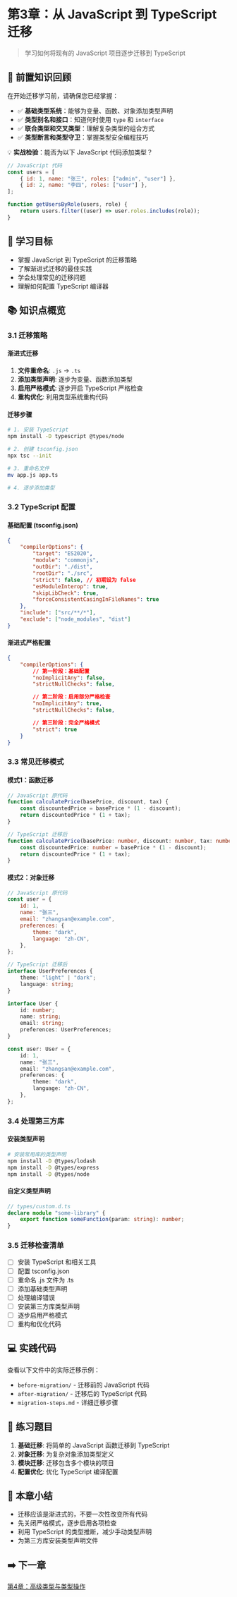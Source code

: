 # 第3章：从 JavaScript 到 TypeScript 迁移

> 学习如何将现有的 JavaScript 项目逐步迁移到 TypeScript

## 🔄 前置知识回顾

在开始迁移学习前，请确保您已经掌握：

- ✅ **基础类型系统**：能够为变量、函数、对象添加类型声明
- ✅ **类型别名和接口**：知道何时使用 `type` 和 `interface`
- ✅ **联合类型和交叉类型**：理解复杂类型的组合方式
- ✅ **类型断言和类型守卫**：掌握类型安全编程技巧

💡 **实战检验**：能否为以下 JavaScript 代码添加类型？

```javascript
// JavaScript 代码
const users = [
    { id: 1, name: "张三", roles: ["admin", "user"] },
    { id: 2, name: "李四", roles: ["user"] },
];

function getUsersByRole(users, role) {
    return users.filter((user) => user.roles.includes(role));
}
```

## 🎯 学习目标

- 掌握 JavaScript 到 TypeScript 的迁移策略
- 了解渐进式迁移的最佳实践
- 学会处理常见的迁移问题
- 理解如何配置 TypeScript 编译器

## 📚 知识点概览

### 3.1 迁移策略

#### 渐进式迁移

1. **文件重命名**: `.js` → `.ts`
2. **添加类型声明**: 逐步为变量、函数添加类型
3. **启用严格模式**: 逐步开启 TypeScript 严格检查
4. **重构优化**: 利用类型系统重构代码

#### 迁移步骤

```bash
# 1. 安装 TypeScript
npm install -D typescript @types/node

# 2. 创建 tsconfig.json
npx tsc --init

# 3. 重命名文件
mv app.js app.ts

# 4. 逐步添加类型
```

### 3.2 TypeScript 配置

#### 基础配置 (tsconfig.json)

```json
{
    "compilerOptions": {
        "target": "ES2020",
        "module": "commonjs",
        "outDir": "./dist",
        "rootDir": "./src",
        "strict": false, // 初期设为 false
        "esModuleInterop": true,
        "skipLibCheck": true,
        "forceConsistentCasingInFileNames": true
    },
    "include": ["src/**/*"],
    "exclude": ["node_modules", "dist"]
}
```

#### 渐进式严格配置

```json
{
    "compilerOptions": {
        // 第一阶段：基础配置
        "noImplicitAny": false,
        "strictNullChecks": false,

        // 第二阶段：启用部分严格检查
        "noImplicitAny": true,
        "strictNullChecks": false,

        // 第三阶段：完全严格模式
        "strict": true
    }
}
```

### 3.3 常见迁移模式

#### 模式1：函数迁移

```javascript
// JavaScript 原代码
function calculatePrice(basePrice, discount, tax) {
    const discountedPrice = basePrice * (1 - discount);
    return discountedPrice * (1 + tax);
}
```

```typescript
// TypeScript 迁移后
function calculatePrice(basePrice: number, discount: number, tax: number): number {
    const discountedPrice: number = basePrice * (1 - discount);
    return discountedPrice * (1 + tax);
}
```

#### 模式2：对象迁移

```javascript
// JavaScript 原代码
const user = {
    id: 1,
    name: "张三",
    email: "zhangsan@example.com",
    preferences: {
        theme: "dark",
        language: "zh-CN",
    },
};
```

```typescript
// TypeScript 迁移后
interface UserPreferences {
    theme: "light" | "dark";
    language: string;
}

interface User {
    id: number;
    name: string;
    email: string;
    preferences: UserPreferences;
}

const user: User = {
    id: 1,
    name: "张三",
    email: "zhangsan@example.com",
    preferences: {
        theme: "dark",
        language: "zh-CN",
    },
};
```

### 3.4 处理第三方库

#### 安装类型声明

```bash
# 安装常用库的类型声明
npm install -D @types/lodash
npm install -D @types/express
npm install -D @types/node
```

#### 自定义类型声明

```typescript
// types/custom.d.ts
declare module "some-library" {
    export function someFunction(param: string): number;
}
```

### 3.5 迁移检查清单

- [ ] 安装 TypeScript 和相关工具
- [ ] 配置 tsconfig.json
- [ ] 重命名 .js 文件为 .ts
- [ ] 添加基础类型声明
- [ ] 处理编译错误
- [ ] 安装第三方库类型声明
- [ ] 逐步启用严格模式
- [ ] 重构和优化代码

## 💻 实践代码

查看以下文件中的实际迁移示例：

- `before-migration/` - 迁移前的 JavaScript 代码
- `after-migration/` - 迁移后的 TypeScript 代码
- `migration-steps.md` - 详细迁移步骤

## 📝 练习题目

1. **基础迁移**: 将简单的 JavaScript 函数迁移到 TypeScript
2. **对象迁移**: 为复杂对象添加类型定义
3. **模块迁移**: 迁移包含多个模块的项目
4. **配置优化**: 优化 TypeScript 编译配置

## 🎯 本章小结

- 迁移应该是渐进式的，不要一次性改变所有代码
- 先关闭严格模式，逐步启用各项检查
- 利用 TypeScript 的类型推断，减少手动类型声明
- 为第三方库安装类型声明文件

## ➡️ 下一章

[第4章：高级类型与类型操作](../chapter-04-advanced-types/README.md)
